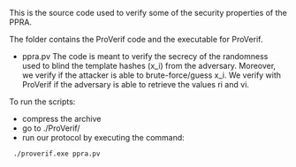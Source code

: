 This is the source code used to verify some of the security properties of the PPRA.

The folder contains the ProVerif code and the executable for ProVerif.

- ppra.pv 
The code is meant to verify the secrecy of the randomness used to blind the template hashes (x_i) from the adversary. 
Moreover, we verify if the attacker is able to brute-force/guess x_i. 
We verify with ProVerif if the adversary is able to retrieve the values ri and vi.


To run the scripts:
- compress the archive
- go to ./ProVerif/
- run our protocol by executing the command:
```properties
 ./proverif.exe ppra.pv 
```  


